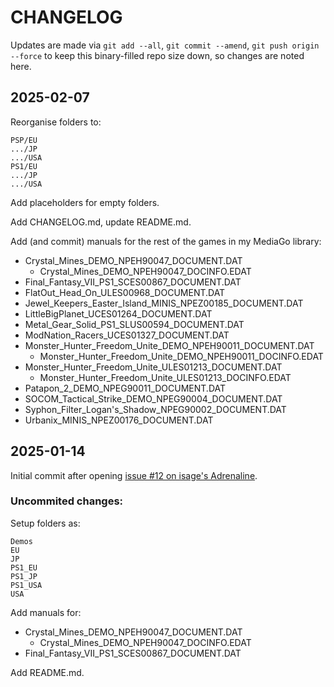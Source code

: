 # CHANGELOG
Updates are made via `git add --all`, `git commit --amend`, `git push origin --force` to keep this binary-filled repo size down, so changes are noted here.

## 2025-02-07
Reorganise folders to:
```
PSP/EU
.../JP
.../USA
PS1/EU
.../JP
.../USA
```

Add placeholders for empty folders.

Add CHANGELOG.md, update README.md.

Add (and commit) manuals for the rest of the games in my MediaGo library:
- Crystal_Mines_DEMO_NPEH90047_DOCUMENT.DAT
	- Crystal_Mines_DEMO_NPEH90047_DOCINFO.EDAT
- Final_Fantasy_VII_PS1_SCES00867_DOCUMENT.DAT
- FlatOut_Head_On_ULES00968_DOCUMENT.DAT
- Jewel_Keepers_Easter_Island_MINIS_NPEZ00185_DOCUMENT.DAT
- LittleBigPlanet_UCES01264_DOCUMENT.DAT
- Metal_Gear_Solid_PS1_SLUS00594_DOCUMENT.DAT
- ModNation_Racers_UCES01327_DOCUMENT.DAT
- Monster_Hunter_Freedom_Unite_DEMO_NPEH90011_DOCUMENT.DAT
	-  Monster_Hunter_Freedom_Unite_DEMO_NPEH90011_DOCINFO.EDAT
- Monster_Hunter_Freedom_Unite_ULES01213_DOCUMENT.DAT
	- Monster_Hunter_Freedom_Unite_ULES01213_DOCINFO.EDAT
- Patapon_2_DEMO_NPEG90011_DOCUMENT.DAT
- SOCOM_Tactical_Strike_DEMO_NPEG90004_DOCUMENT.DAT
- Syphon_Filter_Logan's_Shadow_NPEG90002_DOCUMENT.DAT
- Urbanix_MINIS_NPEZ00176_DOCUMENT.DAT  

## 2025-01-14
Initial commit after opening [issue #12 on isage's Adrenaline](https://github.com/isage/Adrenaline/issues/12). 

### Uncommited changes:
Setup folders as:
```
Demos
EU
JP
PS1_EU
PS1_JP
PS1_USA
USA
```
Add manuals for:
- Crystal_Mines_DEMO_NPEH90047_DOCUMENT.DAT
	- Crystal_Mines_DEMO_NPEH90047_DOCINFO.EDAT
- Final_Fantasy_VII_PS1_SCES00867_DOCUMENT.DAT

Add README.md.
